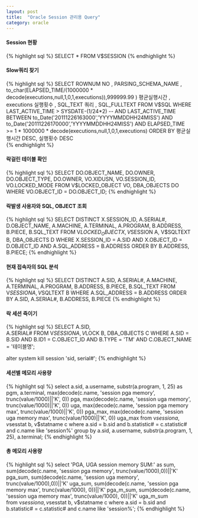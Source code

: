 ```yaml
---
layout: post
title:  "Oracle Session 관리용 Query"
category: oracle
---
```


#### Session 현황
{% highlight sql %}
 SELECT *
   FROM V$SESSION
{% endhighlight %}

#### Slow쿼리 찾기
{% highlight sql %}
 SELECT ROWNUM NO
 , PARSING_SCHEMA_NAME
 , to_char(ELAPSED_TIME/(1000000 * decode(executions,null,1,0,1,executions)),999999.99 ) 평균실행시간
 , executions 실행횟수
 , SQL_TEXT 쿼리 
 , SQL_FULLTEXT
 FROM V$SQL
 WHERE  LAST_ACTIVE_TIME > SYSDATE-(1/24*2)
 -- AND LAST_ACTIVE_TIME  BETWEEN  to_Date('20111226163000','YYYYMMDDHH24MISS') AND to_Date('20111226170000','YYYYMMDDHH24MISS')
 AND ELAPSED_TIME >= 1 * 1000000 * decode(executions,null,1,0,1,executions)
 ORDER BY 평균실행시간 DESC, 실행횟수 DESC   
{% endhighlight %}


#### 락걸린 테이블 확인 
{% highlight sql %}
SELECT  DO.OBJECT_NAME, DO.OWNER, DO.OBJECT_TYPE, DO.OWNER,
        VO.XIDUSN, VO.SESSION_ID, VO.LOCKED_MODE
FROM    V$LOCKED_OBJECT VO, DBA_OBJECTS DO
WHERE   VO.OBJECT_ID = DO.OBJECT_ID;
{% endhighlight %}

#### 락발생 사용자와 SQL, OBJECT 조회
{% highlight sql %}
SELECT DISTINCT X.SESSION_ID, 
       A.SERIAL#, 
       D.OBJECT_NAME, 
       A.MACHINE, 
       A.TERMINAL,
       A.PROGRAM, 
       B.ADDRESS, 
       B.PIECE, 
       B.SQL_TEXT
FROM V$LOCKED_OBJECT X, V$SESSION A, V$SQLTEXT B, DBA_OBJECTS D
WHERE X.SESSION_ID = A.SID 
  AND X.OBJECT_ID = D.OBJECT_ID 
  AND A.SQL_ADDRESS = B.ADDRESS 
ORDER BY B.ADDRESS, B.PIECE;
{% endhighlight %}

#### 현재 접속자의 SQL 분석
{% highlight sql %}
SELECT DISTINCT A.SID, 
       A.SERIAL#,
       A.MACHINE, 
       A.TERMINAL, 
       A.PROGRAM,
       B.ADDRESS, 
       B.PIECE, 
       B.SQL_TEXT
FROM  V$SESSION A, V$SQLTEXT B
WHERE A.SQL_ADDRESS = B.ADDRESS
ORDER BY A.SID, A.SERIAL#, B.ADDRESS, B.PIECE
{% endhighlight %}

#### 락 세션 죽이기
{% highlight sql %}
  SELECT A.SID,   
         A.SERIAL#
  FROM V$SESSION A,  
       V$LOCK B,
       DBA_OBJECTS C
 WHERE A.SID = B.SID
   AND B.ID1 = C.OBJECT_ID
   AND B.TYPE = 'TM'
   AND C.OBJECT_NAME = '테이블명';
   
   alter system kill session 'sid, serial#';
   {% endhighlight %}
   
#### 세션별 메모리 사용량
{% highlight sql %}
  select a.sid, a.username, substr(a.program, 1, 25) as pgm, a.terminal,
  max(decode(c.name, 'session pga memory', trunc(value/1000)||'K', 0)) pga,
  max(decode(c.name, 'session uga memory', trunc(value/1000)||'K', 0)) uga, 
  max(decode(c.name, 'session pga memory max', trunc(value/1000)||'K', 0)) pga_max,
  max(decode(c.name, 'session uga memory max', trunc(value/1000)||'K', 0)) uga_max 
  from v$session a, v$sesstat b, v$statname c
  where a.sid = b.sid
  and b.statistic# = c.statistic#
  and c.name like 'session%'
  group by a.sid, a.username, substr(a.program, 1, 25), a.terminal;
{% endhighlight %}


#### 총 메모리 사용량
{% highlight sql %}
  select 'PGA, UGA session memory SUM:' as sum,
  sum(decode(c.name, 'session pga memory', trunc(value/1000),0))||'K' pga_sum, 
  sum(decode(c.name, 'session uga memory', trunc(value/1000),0))||'K' uga_sum, 
  sum(decode(c.name, 'session pga memory max', trunc(value/1000), 0))||'K' pga_m_sum, 
  sum(decode(c.name, 'session uga memory max', trunc(value/1000), 0))||'K' uga_m_sum  
  from v$session a, v$sesstat b, v$statname c
  where a.sid = b.sid
  and b.statistic# = c.statistic#
  and c.name like 'session%';
{% endhighlight %}
